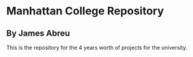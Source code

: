 # Manhattan College Repository

## By James Abreu

<p> This is the repository for the 4 years worth of projects for the university.</p>
